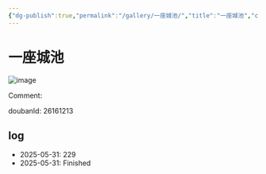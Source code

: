 ```yaml
---
{"dg-publish":true,"permalink":"/gallery/一座城池/","title":"一座城池","created":"2025-06-25T14:18:44.762+08:00"}
---
```



# 一座城池

![image](https://hiraeth-picbed.oss-cn-beijing.aliyuncs.com/20250531154211.webp)

Comment: 



doubanId: 26161213

## log

- 2025-05-31: 229
- 2025-05-31: Finished

